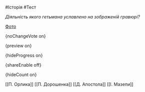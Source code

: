 #Історія #Тест

*Діяльність якого гетьмана уславлено на зображеній гравюрі?*

[Фото](https://zno.osvita.ua//doc/images/znotest/6/693/3.png)

{noChangeVote on}

{preview on}

{hideProgress on}

{shareEnable off}

{hideCount on}

[[П. Орлика]]
[[П. Дорошенка]]
[[Д. Апостола]]
[[І. Мазепи]]
